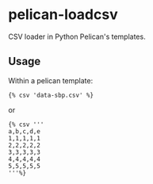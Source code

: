 # pelican-loadcsv

CSV loader in Python Pelican's templates.

## Usage

Within a pelican template:

    {% csv 'data-sbp.csv' %}

or 

    {% csv '''
    a,b,c,d,e
    1,1,1,1,1
    2,2,2,2,2
    3,3,3,3,3
    4,4,4,4,4
    5,5,5,5,5
    '''%}
